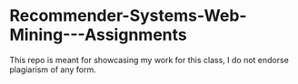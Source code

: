 # Recommender-Systems-Web-Mining---Assignments
This repo is meant for showcasing my work for this class, I do not endorse plagiarism of any form.
